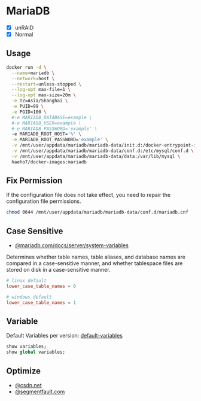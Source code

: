 # MariaDB

- [x] unRAID
- [x] Normal

## Usage

```sh
docker run -d \
  --name=mariadb \
  --network=host \
  --restart=unless-stopped \
  --log-opt max-file=1 \
  --log-opt max-size=20m \
  -e TZ=Asia/Shanghai \
  -e PUID=99 \
  -e PGID=100 \
  #-e MARIADB_DATABASE=example \
  #-e MARIADB_USER=example \
  #-e MARIADB_PASSWORD='example' \
  -e MARIADB_ROOT_HOST='%' \
  -e MARIADB_ROOT_PASSWORD='example' \
  -v /mnt/user/appdata/mariadb/mariadb-data/init.d:/docker-entrypoint-initdb.d \
  -v /mnt/user/appdata/mariadb/mariadb-data/conf.d:/etc/mysql/conf.d \
  -v /mnt/user/appdata/mariadb/mariadb-data/data:/var/lib/mysql \
  haeho7/docker-images:mariadb
```

## Fix Permission

If the configuration file does not take effect, you need to repair the configuration file permissions.

```sh
chmod 0644 /mnt/user/appdata/mariadb/mariadb-data/conf.d/mariadb.cnf
```

## Case Sensitive

- [@mariadb.com/docs/server/system-variables](https://mariadb.com/docs/server/ref/mdb/system-variables/lower_case_table_names)

Determines whether table names, table aliases, and database names are compared in a case-sensitive manner, and whether tablespace files are stored on disk in a case-sensitive manner.

```cnf
# linux default
lower_case_table_names = 0

# windows default
lower_case_table_names = 1
```

## Variable

Default Variables per version: [default-variables](./variables)

```sql
show variables;
show global variables;
```

## Optimize

- [@csdn.net](https://blog.csdn.net/u014044812/article/details/78929579)
- [@segmentfault.com](https://segmentfault.com/a/1190000021408999)
